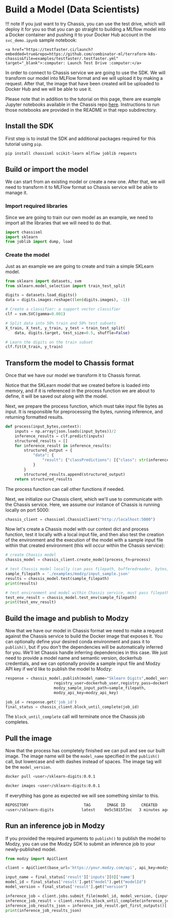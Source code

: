 # Build a Model (Data Scientists)

!!! note
    If you just want to try Chassis, you can use the test drive, which will deploy it for you so that you can go straight to building a MLflow model into a Docker container and pushing it to your Docker Hub account in the `svc_demo.ipynb` sample notebook:

    <a href="https://testfaster.ci/launch?embedded=true&repo=https://github.com/combinator-ml/terraform-k8s-chassis&file=examples/testfaster/.testfaster.yml" target="_blank">:computer: Launch Test Drive :computer:</a>


In order to connect to Chassis service we are going to use the SDK. We will transform our model into MLFlow format and we will upload it by making a request. After that, the image that have been created will be uploaded to Docker Hub and we will be able to use it.

Please note that in addition to the tutorial on this page, there are example Jupyter notebooks available in the Chassis repo [here](https://github.com/modzy/chassis/tree/main/chassisml-sdk/examples). Instructions to run those notebooks are provided in the README in that repo subdirectory.

## Install the SDK

First step is to install the SDK and additional packages required for this tutorial using `pip`.

```bash
pip install chassisml scikit-learn mlflow joblib requests
```

## Build or import the model

We can start from an existing model or create a new one. After that, we will need to transform it to MLFlow format so Chassis service will be able to manage it.

### Import required libraries

Since we are going to train our own model as an example, we need to import all the libraries that we will need to do that.

```python
import chassisml
import sklearn
from joblib import dump, load
```

### Create the model

Just as an example we are going to create and train a simple SKLearn model.

```python
from sklearn import datasets, svm
from sklearn.model_selection import train_test_split

digits = datasets.load_digits()
data = digits.images.reshape((len(digits.images), -1))

# Create a classifier: a support vector classifier
clf = svm.SVC(gamma=0.001)

# Split data into 50% train and 50% test subsets
X_train, X_test, y_train, y_test = train_test_split(
    data, digits.target, test_size=0.5, shuffle=False)

# Learn the digits on the train subset
clf.fit(X_train, y_train)
```

## Transform the model to Chassis format 

Once that we have our model we transform it to Chassis format.

Notice that the SKLearn model that we created before is loaded into memory, and if it is referenced in the process function we are about to define, it will be saved out along with the model. 

Next, we prepare the process function, which must take input file bytes as input. It is responsible for preprocessing the bytes, running inference, and returning formatted results.

```python
def process(input_bytes,context):
    inputs = np.array(json.loads(input_bytes))/2
    inference_results = clf.predict(inputs)
    structured_results = []
    for inference_result in inference_results:
        structured_output = {
            "data": {
                "result": {"classPredictions": [{"class": str(inference_result), "score": str(1)}]}
            }
        }
        structured_results.append(structured_output)
    return structured_results
```

The process function can call other functions if needed. 

Next, we initialize our Chassis client, which we'll use to communicate with the Chassis service. Here, we assume our instance of Chassis is running locally on port 5000:

```python
chassis_client = chassisml.ChassisClient("http://localhost:5000")
```

Now let's create a Chassis model with our context dict and process function, test it locally with a local input file, and then also test the creation of the environment and the execution of the model with a sample input file within that created environment (this will occur within the Chassis service):

```python
# create Chassis model
chassis_model = chassis_client.create_model(process_fn=process)

# test Chassis model locally (can pass filepath, bufferedreader, bytes, or text here):
sample_filepath = './examples/modzy/input_sample.json'
results = chassis_model.test(sample_filepath)
print(results)

# test environment and model within Chassis service, must pass filepath here:
test_env_result = chassis_model.test_env(sample_filepath)
print(test_env_result)
```

## Build the image and publish to Modzy

Now that we have our model in Chassis format we need to make a request against the Chassis service to build the Docker image that exposes it. You can optionally define your desired conda environment and pass it to `publish()`, but if you don't the dependencies will be automatically inferred for you. We'll let Chassis handle inferring dependencies in this case. We just need to provide a model name and semantic version, dockerhub credentials, and we can optionally provide a sample input file and Modzy API key if we'd like to publish the model to Modzy:

```python
response = chassis_model.publish(model_name="Sklearn Digits",model_version="0.0.1",
                     registry_user=dockerhub_user,registry_pass=dockerhub_pass,
                     modzy_sample_input_path=sample_filepath,
                     modzy_api_key=modzy_api_key)

job_id = response.get('job_id')
final_status = chassis_client.block_until_complete(job_id)
```

The `block_until_complete` call will terminate once the Chassis job completes.

## Pull the image

Now that the process has completely finished we can pull and see our built image. The image name will be the `model_name` specified in the `publish()` call, but lowercase and with dashes instead of spaces. The image tag will be the `model_version`.

```bash
docker pull <user>/sklearn-digits:0.0.1
```

```bash
docker images <user>/sklearn-digits:0.0.1
```

If everything has gone as expected we will see something similar to this.

```bash
REPOSITORY                        TAG       IMAGE ID       CREATED         SIZE
<user>/sklearn-digits            latest    0e5c5815f2ec   3 minutes ago   2.19GB
```

## Run an inference job in Modzy

If you provided the required arguments to `publish()` to publish the model to Modzy, you can use the Modzy SDK to submit an inference job to your newly-published model. 

```python
from modzy import ApiClient

client = ApiClient(base_url='https://your.modzy.com/api', api_key=modzy_api_key)

input_name = final_status['result']['inputs'][0]['name']
model_id = final_status['result'].get("model").get("modelId")
model_version = final_status['result'].get("version")

inference_job = client.jobs.submit_file(model_id, model_version, {input_name: sample_filepath})
inference_job_result = client.results.block_until_complete(inference_job, timeout=None)
inference_job_results_json = inference_job_result.get_first_outputs()['results.json']
print(inference_job_results_json)
```
